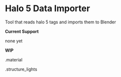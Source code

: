 # Halo 5 Data Importer
 Tool that reads halo 5 tags and imports them to Blender

**Current Support**

none yet


**WIP**

.material

.structure_lights
